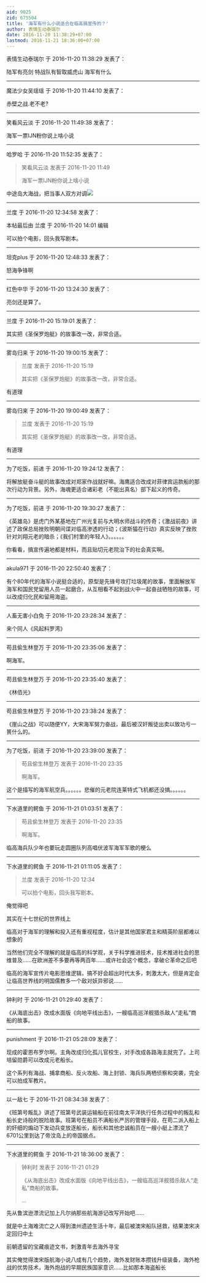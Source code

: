 ```yaml
---
aid: 9025
zid: 675504
title: '海军有什么小说适合在临高搞宣传的？'
author: 表情生动泰瑞尔
date: 2016-11-20 11:38:29+07:00
lastmod: 2016-11-21 18:36:00+07:00
---
```


表情生动泰瑞尔 于 2016-11-20 11:38:29 发表了：

陆军有亮剑 特战队有智取威虎山 海军有什么

---------

魔法少女吴瑶瑶 于 2016-11-20 11:44:10 发表了：

赤壁之战.老不老?

---------

笑看风云淡 于 2016-11-20 11:49:38 发表了：

海军一票IJN粉你说上啥小说

---------

哈罗哈 于 2016-11-20 11:52:35 发表了：

> 笑看风云淡 发表于 2016-11-20 11:49
> 
> 海军一票IJN粉你说上啥小说



中途岛大海战，把当事人双方对调![](http://bbs.northernbbs.cn//mobcent//app/data/phiz/default/01.png)

---------

兰度 于 2016-11-20 12:34:58 发表了：

本帖最后由 兰度 于 2016-11-20 14:01 编辑 

可以拍个电影，回头我写剧本。

---------

坦克plus 于 2016-11-20 12:48:33 发表了：

怒海争锋啊

---------

红色中华 于 2016-11-20 13:24:30 发表了：

亮剑还是算了。

---------

兰度 于 2016-11-20 15:19:01 发表了：

其实把《圣保罗炮艇》的故事改一改，非常合适。

---------

雾岛归来 于 2016-11-20 19:00:15 发表了：

> 兰度 发表于 2016-11-20 15:19
> 
> 其实把《圣保罗炮艇》的故事改一改，非常合适。



有道理

---------

雾岛归来 于 2016-11-20 19:00:49 发表了：

> 兰度 发表于 2016-11-20 15:19
> 
> 其实把《圣保罗炮艇》的故事改一改，非常合适。



有道理

---------

为了吃饭，前进 于 2016-11-20 19:24:12 发表了：

将解放艇奋斗艇的故事改成对郑家作战就好嘛。海鹰适合改成对菲律宾运款船的那次行动为背景。另外，海魂更适合诸彩老（不能出真名）部下起义的传奇。

---------

为了吃饭，前进 于 2016-11-20 19:30:27 发表了：

《英雄岛》是虎门外某基地在广州光复前与大明水师战斗的传奇；《激战前夜》讲述了政保总局挫败明朝间谍对临高渗透的行动；《波斯猫在行动》真实反映了挫败针对刘翔元老的暗杀；《我们村里的年轻人》。。。。。。

你看看，搞宣传遍地都是材料，而且贴切元老院治下的社会真实啊。

---------

akula971 于 2016-11-20 22:50:40 发表了：

有个80年代的海军小说挺合适的，原型是先锋号攻打垃圾尾的故事，里面解放军海军和国民党留用人员一起磨合，从互相看不起到战火中一起奋战牺牲的故事，可以改成归化民和留用海盗。

---------

人畜无害小白免 于 2016-11-20 23:28:34 发表了：

来个同人《风起料罗湾》

---------

苟且偷生林登万 于 2016-11-20 23:35:06 发表了：

啊海军。

---------

苟且偷生林登万 于 2016-11-20 23:35:40 发表了：

《林佰光》

---------

苟且偷生林登万 于 2016-11-20 23:38:24 发表了：

《崖山之战》可以随便YY，大宋海军努力奋战，最后被汉奸叛徒出卖以致功亏一篑什么的。

---------

为了吃饭，前进 于 2016-11-20 23:39:00 发表了：

> 苟且偷生林登万 发表于 2016-11-20 23:35
> 
> 啊海军。



这个是描写的海军航空兵。。。。。。悲催的元老院连莱特式飞机都还没搞。。。。。。

---------

下水道里的鳄鱼 于 2016-11-21 01:03:51 发表了：

> 苟且偷生林登万 发表于 2016-11-20 23:35
> 
> 啊海军。



临高海兵队少年也要玩走圆圈队列高唱伏波军海军军歌的梗么

---------

下水道里的鳄鱼 于 2016-11-21 01:11:05 发表了：

> 兰度 发表于 2016-11-20 12:34
> 
> 可以拍个电影，回头我写剧本。



俺觉得吧

其实在十七世纪的世界线上

临高对于海军的理解和投入还有重视程度，估计是其他国家君主和精英阶层都难以想象的

当然他们完全不理解的就是临高的科学观，关于科学推进技术，技术推进社会的思维普及……在欧洲差不多要再等两百年……或许社会这个概念，拿破仑革命之后吧

临高的海军宣传片电影思维逻辑，搞不好会超出时代太多，刺激太大，但是肯定会让临高世界线的明国儒教多一个敌对妖异邪说……

---------

钟利时 于 2016-11-21 01:29:40 发表了：

《从海底出击》改成水面版《向地平线出击》，一艘临高巡洋舰猎杀敌人“走私”商船的故事。

---------

punishment 于 2016-11-21 05:28:09 发表了：

现成的霍恩布罗尔啊。主角改成归化孤儿官校生，对手改成各路海主就完了。上司培留勋爵可以改成元老船长。

这个系列有海战、捕拿商船、反火攻船、海上封锁、海兵队两栖侦察和突袭，完全可以拍成军教片。

---------

以一敌七 于 2016-11-21 08:34:38 发表了：

《班第号叛乱》讲述了班第号武装运输船在前往南太平洋执行任务过程中的叛乱和船长史诗般的脱险故事。班第号在船员不满船长严厉的管理手段，在苟二派入船上的奸细的煽动下发动兵变放逐船长，船长和其他忠诚船员在一艘小艇上漂流了6701公里到达了帝汶岛上的帝国据点。

---------

下水道里的鳄鱼 于 2016-11-21 18:36:00 发表了：

> 钟利时 发表于 2016-11-21 01:29
> 
> 《从海底出击》改成水面版《向地平线出击》，一艘临高巡洋舰猎杀敌人“走私”商船的故事。
> 
> ...



先从鲁滨逊漂流记加上凡尔纳那些航海游记改写开始吧……

就是中土海难流亡之人得到澳州遗迹生活十年，最后被澳宋船队拯救，结果澳宋决定回归中土

前朝遗留的宝藏痕迹文书，刺激青年去海外寻宝

其实俺觉得澳宋版航海小说八成有几个趋势，海外发财账本攒钱升级装备，海外枪战的优势技术，海外炮战的早期民族国家意识……比如那本海盗船长

---------

